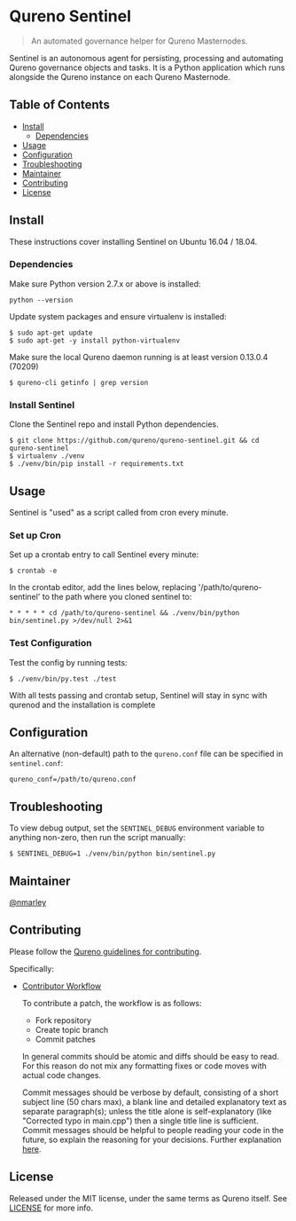 # Qureno Sentinel

> An automated governance helper for Qureno Masternodes.

Sentinel is an autonomous agent for persisting, processing and automating Qureno governance objects and tasks. It is a Python application which runs alongside the Qureno instance on each Qureno Masternode.

## Table of Contents
- [Install](#install)
  - [Dependencies](#dependencies)
- [Usage](#usage)
- [Configuration](#configuration)
- [Troubleshooting](#troubleshooting)
- [Maintainer](#maintainer)
- [Contributing](#contributing)
- [License](#license)

## Install

These instructions cover installing Sentinel on Ubuntu 16.04 / 18.04.

### Dependencies

Make sure Python version 2.7.x or above is installed:

    python --version

Update system packages and ensure virtualenv is installed:

    $ sudo apt-get update
    $ sudo apt-get -y install python-virtualenv

Make sure the local Qureno daemon running is at least version 0.13.0.4 (70209)

    $ qureno-cli getinfo | grep version

### Install Sentinel

Clone the Sentinel repo and install Python dependencies.

    $ git clone https://github.com/qureno/qureno-sentinel.git && cd qureno-sentinel
    $ virtualenv ./venv
    $ ./venv/bin/pip install -r requirements.txt

## Usage

Sentinel is "used" as a script called from cron every minute.

### Set up Cron

Set up a crontab entry to call Sentinel every minute:

    $ crontab -e

In the crontab editor, add the lines below, replacing '/path/to/qureno-sentinel' to the path where you cloned sentinel to:

    * * * * * cd /path/to/qureno-sentinel && ./venv/bin/python bin/sentinel.py >/dev/null 2>&1

### Test Configuration

Test the config by running tests:

    $ ./venv/bin/py.test ./test

With all tests passing and crontab setup, Sentinel will stay in sync with qurenod and the installation is complete

## Configuration

An alternative (non-default) path to the `qureno.conf` file can be specified in `sentinel.conf`:

    qureno_conf=/path/to/qureno.conf

## Troubleshooting

To view debug output, set the `SENTINEL_DEBUG` environment variable to anything non-zero, then run the script manually:

    $ SENTINEL_DEBUG=1 ./venv/bin/python bin/sentinel.py

## Maintainer

[@nmarley](https://github.com/nmarley)

## Contributing

Please follow the [Qureno guidelines for contributing](https://github.com/qureno/qureno/blob/master/CONTRIBUTING.md).

Specifically:

* [Contributor Workflow](https://github.com/qureno/qureno/blob/master/CONTRIBUTING.md#contributor-workflow)

    To contribute a patch, the workflow is as follows:

    * Fork repository
    * Create topic branch
    * Commit patches

    In general commits should be atomic and diffs should be easy to read. For this reason do not mix any formatting fixes or code moves with actual code changes.

    Commit messages should be verbose by default, consisting of a short subject line (50 chars max), a blank line and detailed explanatory text as separate paragraph(s); unless the title alone is self-explanatory (like "Corrected typo in main.cpp") then a single title line is sufficient. Commit messages should be helpful to people reading your code in the future, so explain the reasoning for your decisions. Further explanation [here](http://chris.beams.io/posts/git-commit/).

## License

Released under the MIT license, under the same terms as Qureno itself. See [LICENSE](LICENSE) for more info.
